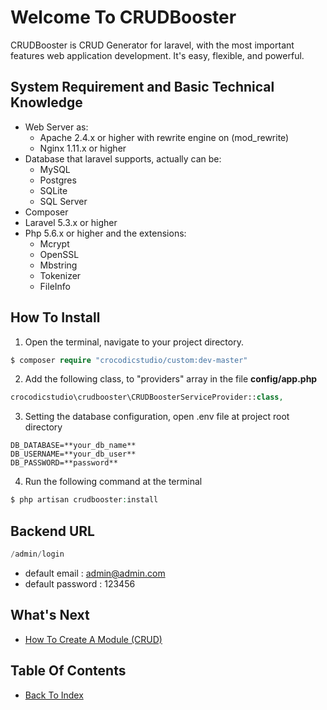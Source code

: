 # Welcome To CRUDBooster

CRUDBooster is CRUD Generator for laravel, with the most important features web application development. It's easy, flexible, and powerful.

## System Requirement and Basic Technical Knowledge
- Web Server as:
  - Apache 2.4.x or higher with rewrite engine on (mod_rewrite)  
  - Nginx 1.11.x or higher
- Database that laravel supports, actually can be:
  - MySQL
  - Postgres
  - SQLite
  - SQL Server
- Composer
- Laravel 5.3.x or higher
- Php 5.6.x or higher and the extensions:
  - Mcrypt
  - OpenSSL
  - Mbstring
  - Tokenizer
  - FileInfo

## How To Install
1. Open the terminal, navigate to your project directory.
```php
$ composer require "crocodicstudio/custom:dev-master"
```

2. Add the following class, to "providers" array in the file **config/app.php**
```php
crocodicstudio\crudbooster\CRUDBoosterServiceProvider::class,
```

3. Setting the database configuration, open .env file at project root directory
```
DB_DATABASE=**your_db_name**
DB_USERNAME=**your_db_user**
DB_PASSWORD=**password**
```

4. Run the following command at the terminal
```php
$ php artisan crudbooster:install
```



## Backend URL
```php
/admin/login
```
- default email : admin@admin.com
- default password : 123456

## What's Next
- [How To Create A Module (CRUD)](./how-to-create-module.md)

## Table Of Contents
- [Back To Index](./index.md)